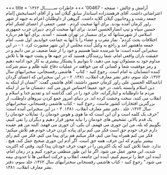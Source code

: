 +++
title = 'آرامش و چالش - صفحه - 00467'
+++
خاطرات ســـــــال ۱۳۶۲ اعتراضاتی داشت. آقای فرهمندزاده استاندار سابق گیلان آمد و از آقای احسانبخش [امام جمعه رشت و روحانیون گیلان گلایه داشت. گروهی از داوطلبان اعزام به جبهه از شهر راور کرمان آمده بودند. برای آنها صحبت کردم . عصر، جمعی از اعضای لشکر امام حسین سپاه و تیپ انصارالحسین آمدند. برای آنها صحبت کردم. دبیران حزب جمهوری اسلامی از شهرستانها که برای سمینار در تهران هستند - آمدند. برای آنها هم درباره اختلافات بحث کردم". نماز مغرب و عشاء را با آنها به جماعت خواندیم. اول شب، امام جمعه ماهشهر آمد و راجع به وکیل آینده مجلس از این شهر مشورت کرد. ۱ - در این سخنرانی آمده است: ما شرمنده شما هستیم و خود را از شما ضعیف تر می دانیم و در حقیقت باران واقعی امام، شما رزمندگان هستید که در جبهه ها و پشت جبهه ها با تلاش مداوم خود به مسئولان نوید می دهید، تا بتوانیم با پشتکار بیشتری به کار خود ادامه دهیم و رمز موفقیت شما و کسانی که می خواهند در عملیات دفاع علیه ظلم و ستم شرکت کننده انتسابتان به امام است. رجوع کنید - کتاب " هاشمی رفسنجانی، سخنرانیهای سال ۱۳۶۲، جلد سوم، دفتر نشر معارف انقلاب، ۱۳۸۱. ۲ - در این سخنرانی که اعضای گردان اباعبدالله الحسین علی راور کرمان حضور داشتند، آقای هاشمی گفت: "انسان از اینکه به دین اسلام وابسته باشد، در خود عمیقا احساس غرور می کند. دشمنان ما نیز از اینکه مردم ما داوطلبانه و ایثارگرانه، جان خود را در کف گذاشته اند و تقدیم خدا و اسلام و انقلاب می کنند، سخت وحشت کرده اند. در دنیای امروز جمع کردن نیروهای داوطلب، از بزرگترین افتخارات کشور ماست. رجوع کنید - کتاب هاشمی رفسنجانی، سخنرانیهای سال ۱۳۶۴، جلد . دفتر نشر معارف انقلاب، ۱۳۸۱. ۳ - در این سخنرانی آمده است: "حرف یک کلمه است و آن این است که ما هوی و هوس خودمان را، تمایلات خودمان را یک قدم بالاتر، تشخیص های خودمان را نباید محور قرار دهیم و دیگران را نفی کنیم، بگوییم که بله، من این جوری می فهمم، آن یکی، آن جوری می فهمد. البته من هم عقیده دارم حرف خودم حق است فکر می کنم برای پیاده کردن حرف خودم هم تلاش میکنم؛ فکر می کنم همراه پیدا می کنم، فکر میکنم هم برای پیدا می کنم، فکر می کنم رأی بیشتر بیاورم که این حرف، همه حق است. اگر آدم این جوری صحیح عمل کند، هیچ . ندارد. شما تلاش کنید که یک اکثریتی را در جهت حرف خودتان پیدا کنید، وقتی که اکثریت شدید، این محور عمل می شود. اگر ما این طور منطقی برخورد کنیم و در زمان امام، آینده این خط را ترسیم کنیم، آینده این جامعه، انقلاب و حرکت اسلامی ها تا حدودی بیمه می شود." رجوع کنید - کتاب هاشمی رفسنجانی سخنرانیهای سال ۱۳۶۲، جلد سوم، دفتر نشر معارف انقلاب، ۱۳۸۱.